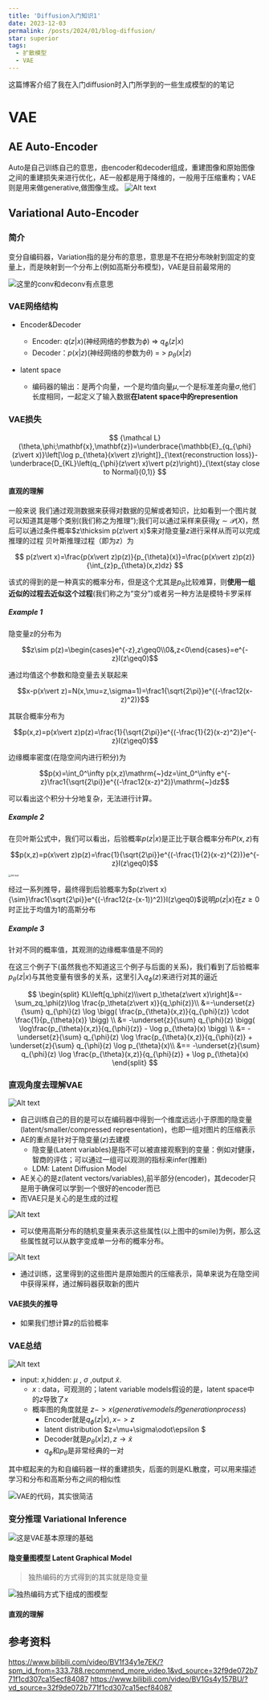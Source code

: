 ```yaml
---
title: 'Diffusion入门知识1'
date: 2023-12-03
permalink: /posts/2024/01/blog-diffusion/
star: superior
tags:
  - 扩散模型
  - VAE
---
```


这篇博客介绍了我在入门diffusion时入门所学到的一些生成模型的的笔记

# VAE
## AE Auto-Encoder
Auto是自己训练自己的意思，由encoder和decoder组成，重建图像和原始图像之间的重建损失来进行优化，AE一般都是用于降维的，一般用于压缩重构；VAE则是用来做generative,做图像生成。
![Alt text](/images/blog/Blog2/image-9.png)

## Variational Auto-Encoder
### 简介
变分自编码器，Variation指的是分布的意思，意思是不在把分布映射到固定的变量上，而是映射到一个分布上(例如高斯分布模型)，VAE是目前最常用的

![这里的conv和deconv有点意思](/images/blog/Blog2/image-10.png)

### VAE网络结构

* Encoder&Decoder
    * Encoder:   $q(z\vert x)$(神经网络的参数为$\phi$) => $q_{\phi}(z\vert x)$
    * Decoder：$p(x\vert z)$(神经网络的参数为$\theta$) = > $p_{\theta}(x\vert z)$

* latent space
    * 编码器的输出：是两个向量，一个是均值向量$\mu$,一个是标准差向量$\sigma$,他们长度相同，一起定义了输入数据**在latent space中的represention**

### VAE损失

$$
{\mathcal L}(\theta,\phi;\mathbf{x},\mathbf{z})=\underbrace{\mathbb{E}_{q_{\phi}(z\vert x)}\left[\log p_{\theta}(x\vert z)\right]}_{\text{reconstruction loss}}-\underbrace{D_{KL}\left(q_{\phi}(z\vert x)\vert p(z)\right)}_{\text{stay close to Normal}(0,1)}
$$

#### 直观的理解
一般来说 我们通过观测数据来获得对数据的见解或者知识，比如看到一个图片就可以知道其是哪个类别(我们称之为推理”);我们可以通过采样来获得$\chi\sim\mathcal{P}(X)$，然后可以通过条件概率$z\thicksim p(z\vert x)$来对隐变量$z$进行采样从而可以完成推理的过程
贝叶斯推理过程（即为$z$）为

$$
p(z\vert x)=\frac{p(x\vert z)p(z)}{p_{\theta}(x)}=\frac{p(x\vert z)p(z)}{\int_{z}p_{\theta}(x,z)dz}
$$

该式的得到的是一种真实的概率分布，但是这个尤其是$p_{\theta}$比较难算，则**使用一组近似的过程去近似这个过程**(我们称之为“变分”)或者另一种方法是模特卡罗采样

##### Example 1

隐变量z的分布为

$$z\sim p(z)=\begin{cases}e^{-z},z\geq0\\0&,z<0\end{cases}=e^{-z}I(z\geq0)$$

通过均值这个参数和隐变量去关联起来

$$x-p(x\vert z)=N(x,\mu=z,\sigma=1)=\frac1{\sqrt{2\pi}}e^{(-\frac12(x-z)^2)}$$

其联合概率分布为

$$p(x,z)=p(x\vert z)p(z)=\frac{1}{\sqrt{2\pi}}e^{(-\frac{1}{2}(x-z)^2)}e^{-z}I(z\geq0)$$

边缘概率密度(在隐空间内进行积分)为

$$p(x)=\int_0^\infty p(x,z)\mathrm{~}dz=\int_0^\infty e^{-z}\frac1{\sqrt{2\pi}}e^{(-\frac12(x-z)^2)}\mathrm{~}dz$$

可以看出这个积分十分地复杂，无法进行计算。

##### Example 2
在贝叶斯公式中，我们可以看出，后验概率$p(z\vert x)$是正比于联合概率分布$P(x,z)$有

$$p(x,z)=p(x\vert z)p(z)=\frac{1}{\sqrt{2\pi}}e^{(-\frac{1}{2}(x-z)^{2})}e^{-z}I(z\geq0)$$

<img src="/images/blog/Blog2/image-8.png" alt="Alt text" style="zoom: 33%;" />

经过一系列推导，最终得到后验概率为$p(z\vert x){\sim}\frac1{\sqrt{2\pi}}e^{(-\frac12(z-(x-1))^2)}I(z\geq0)$说明$p(z\vert x)$在$z\geq0$时正比于均值为1的高斯分布

##### Example 3
针对不同的概率值，其观测的边缘概率值是不同的

在这三个例子下(虽然我也不知道这三个例子与后面的关系)，我们看到了后验概率$p_{\theta}(z\vert x)$与其他变量有很多的关系，这里引入$q_{\phi}(z)$来进行对其的逼近

$$
\begin{split}
KL\left[q_\phi(z)\\vert p_\theta(z\vert x)\right]&=-\sum_zq_\phi(z)\log \frac{p_\theta(z\vert x)}{q_\phi(z)}\\
&=-\underset{z}{\sum} q_{\phi}(z) \log \bigg( \frac{p_{\theta}(x,z)}{q_{\phi}(z)} \cdot \frac{1}{p_{\theta}(x)} \bigg) \\
&= -\underset{z}{\sum} q_{\phi}(z) \bigg( \log\frac{p_{\theta}(x,z)}{q_{\phi}(z)} - \log p_{\theta}(x) \bigg) \\
&= -\underset{z}{\sum} q_{\phi}(z) \log \frac{p_{\theta}(x,z)}{q_{\phi}(z)} + \underset{z}{\sum} q_{\phi}(z) \log p_{\theta}(x)\\
&==
-\underset{z}{\sum} q_{\phi}(z) \log \frac{p_{\theta}(x,z)}{q_{\phi}(z)} + \log p_{\theta}(x)
\end{split}
$$

### 直观角度去理解VAE

![Alt text](/images/blog/Blog2/image-3.png)

* 自己训练自己的目的是可以在编码器中得到一个维度远远小于原图的隐变量(latent/smaller/compressed representation)，也即一组对图片的压缩表示
* AE的重点是针对于隐变量$(z)$去建模
    * 隐变量(Latent variables)是指不可以被直接观察到的变量：例如对健康，智商的评估；可以通过一组可以观测的指标来infer(推断)
    * LDM: Latent Diffusion Model
* AE关心的是z(latent vectors/variables),前半部分(encoder)，其decoder只是用于确保可以学到一个很好的encoder而已
* 而VAE只是关心的是生成的过程




![Alt text](/images/blog/Blog2/image-4.png)

* 可以使用高斯分布的随机变量来表示这些属性(以上图中的smile)为例，那么这些属性就可以从数字变成单一分布的概率分布。

![Alt text](/images/blog/Blog2/image-5.png)

* 通过训练，这里得到的这些图片是原始图片的压缩表示，简单来说为在隐空间中获得采样，通过解码器获取新的图片
#### VAE损失的推导
* 如果我们想计算$z$的后验概率

### VAE总结

![Alt text](/images/blog/Blog2/image-2.png)
* input: $x$,hidden: $\mu$ , $\sigma$ ,output $\tilde{x}$.
    * $x$ : data，可观测的；latent variable models假设的是，latent space中的$z$导致了$x$
    * 概率图的角度就是 $z->x(generative models的generation process)$
        * Encoder就是$q_{\phi}(z\vert x),x->z$
        * latent distribution  $z=\mu+\sigma\odot\epsilon $
        * Decoder就是$p_{\theta}(x\vert z),z\rightarrow{\tilde{x}}$
        * $q_{\phi}$和$p_{\theta}$是非常经典的一对

其中框起来的为和自编码器一样的重建损失，后面的则是KL散度，可以用来描述学习和分布和高斯分布之间的相似性

![VAE的代码，其实很简洁](/images/blog/Blog2/image-1.png)


### 变分推理 Variational Inference

![这是VAE基本原理的基础](/images/blog/Blog2/image-6.png)

#### 隐变量图模型 Latent Graphical Model

> 独热编码的方式得到的其实就是隐变量

![独热编码方式下组成的图模型](/images/blog/Blog2/image-7.png)

#### 直观的理解



## 参考资料
<https://www.bilibili.com/video/BV1f34y1e7EK/?spm_id_from=333.788.recommend_more_video.1&vd_source=32f9de072b771f1cd307ca15ecf84087>
<https://www.bilibili.com/video/BV1Gs4y157BU/?vd_source=32f9de072b771f1cd307ca15ecf84087>
